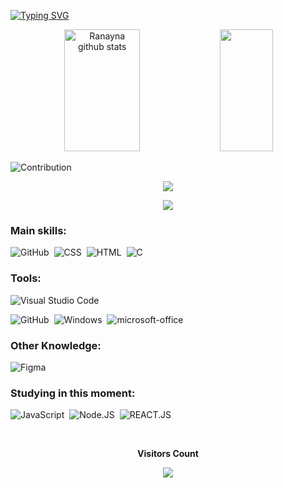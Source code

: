 

[![Typing SVG](https://readme-typing-svg.herokuapp.com/?color=e23d8c&size=35&center=true&vCenter=true&width=1000&lines=Hello,+my+name+is+Ranayna;I'm+24+years+old;I+from+Brasil,+SP;I+study+A.D.S+at+Fatec+Ipiranga;Be+Welcome!+:%29)](https://git.io/typing-svg)

<div align="center">  
  <img width="49%" height="195px" src="https://github-readme-stats.vercel.app/api?username=Ranayna&show_icons=true&count_private=true&hide_border=true&title_color=e23d8c&icon_color=e23d8c&text_color=c9d1d9&bg_color=0d1117" alt="Ranayna github stats" /> 
  <img width="41%" height="195px" src="https://github-readme-stats.vercel.app/api/top-langs/?username=Ranayna&layout=compact&hide_border=true&title_color=e23d8c&text_color=e23d8c&bg_color=0d1117" />
</div>

![Contribution](https://activity-graph.herokuapp.com/graph?username=Ranayna&theme=gotham&hide_border=true&area=true)

<p align="center">
  <img src="https://github-profile-trophy.vercel.app/?username=Ranayna&theme=dracula&row=2&no-bg=true&column=3&margin-w=15&margin-h=15" />
</p>

<div align="center">  
  <a href="https://www.linkedin.com/in/ranayna-alves-ads" target="_blank"><img src="https://img.shields.io/badge/-LinkedIn-%230077B5?style=for-the-badge&logo=linkedin&logoColor=white" target="_blank"></a> 
</div>
  

### Main skills:
  ![GitHub](https://img.shields.io/badge/-GitHub-0D1117?style=for-the-badge&logo=github&labelColor=0D1117)&nbsp;
![CSS](https://img.shields.io/badge/-CSS-0D1117?style=for-the-badge&logo=CSS3&logoColor=1572B6&labelColor=0D1117)&nbsp;
![HTML](https://img.shields.io/badge/-HTML-0D1117?style=for-the-badge&logo=HTML5&labelColor=0D1117)&nbsp;
![C](https://img.shields.io/badge/-C-0D1117?style=for-the-badge&logo=C&logoColor=blue&labelColor=0D1117)&nbsp; 

### Tools:
![Visual Studio Code](https://img.shields.io/badge/-Visual%20Studio%20Code-0D1117?style=for-the-badge&logo=visual-studio-code&logoColor=007ACC&labelColor=0D1117)&nbsp;
<!-- ![Git](https://img.shields.io/badge/-Git-0D1117?style=for-the-badge&logo=git&labelColor=0D1117)&nbsp; -->
![GitHub](https://img.shields.io/badge/-GitHub-0D1117?style=for-the-badge&logo=github&labelColor=0D1117)&nbsp;
![Windows](https://img.shields.io/badge/-Windows-0D1117?style=for-the-badge&logo=windows&labelColor=0D1117)&nbsp;
![microsoft-office](https://img.shields.io/badge/-microsoft_office-0D1117?style=for-the-badge&logo=microsoft-office&labelColor=0D1117)&nbsp;

### Other Knowledge:
![Figma](https://img.shields.io/badge/-figma-0D1117?style=for-the-badge&logo=figma&labelColor=0D1117)&nbsp;
  
### Studying in this moment:
![JavaScript](https://img.shields.io/badge/-JavaScript-0D1117?style=for-the-badge&logo=javascript&labelColor=0D1117&textColor=0D1117)&nbsp;
![Node.JS](https://img.shields.io/badge/-Node.JS-0D1117?style=for-the-badge&logo=node.js&labelColor=0D1117&textColor=0D1117)&nbsp;
![REACT.JS](https://img.shields.io/badge/-React.JS-0D1117?style=for-the-badge&logo=node.js&labelColor=0D1117&textColor=0D1117)&nbsp;

  <div align="center">
<br><p align="centre"><b>Visitors Count</b></p>  
<p align="center"><img align="center" src="https://profile-counter.glitch.me/{Ranayna}/count.svg" /></p> 
<br></div>
  


